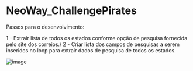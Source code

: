 # NeoWay_ChallengePirates

Passos para o desenvolvimento:

1 - Extrair lista de todos os estados conforme opção de pesquisa fornecida pelo site dos correios./
2 - Criar lista dos campos de pesquisas a serem inseridos no loop para extrair dados de pesquisa de todos os estados.

![image](https://user-images.githubusercontent.com/124132986/215986848-d8334922-8680-4b2a-bdec-b26e1b4348ae.png)
